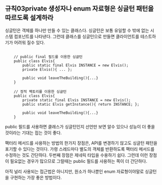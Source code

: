 ## 규칙03private 생성자나 enum 자료형은 싱글턴 패턴을 따르도록 설계하라

싱글턴은 객체를 하나만 만들 수 있는 클래스다.
싱글턴은 보통 유일할 수 밖에 없는 시스템 컴포넌트를 나타낸다.
그런데 클래스를 싱글턴으로 만들면 클라이언트를 테스트하기가 어려워 질수 있다.

```
	
	// public final 필드를 이용한 싱글턴
	public class Elvis{
		public static final Elvis INSTANCE = new Elvis();
		private Elvis(){ ... };

		public void leaveTheBuilding(){...}
	}

	// 정적 팩토리를 이용한 싱글턴
	public class Elvis{
		private static final Elvis INSTANCE = new Elvis();
		public static Elvis getInstance(){ return INSTANCE; };

		public void leaveTheBuilding(){...}
	}

```


public 필드를 사용하면 클래스가 싱글턴인지 선언만 보면 알수 있으나 성능이 더 좋을 것이라는 기대는 접는 것이 좋다.

팩터리 메서드를 사용하는 방법의 한가지 장점은, API를 변경하기 않고도 싱글턴 패턴을 포기할 수 있다는 것이다. 
가령 스레드마다 별도의 객체를 반환하도록 팩터리 메서드를 수정하는 것도 간단하다.
두번째 장점은 제네릭 타입을 수용하기 쉽다. 
그런데 이런 장점이 필요없는 경우가 많으므로 그럴때는 public 필드를 사용하는 쪽이 더 간단하다.

아직 널리 사용되는 접근법은 아니지만, 원소가 하나뿐인 enum 자료형이야말로 싱글턴을 구현하는 가장 좋은 방법이다.
